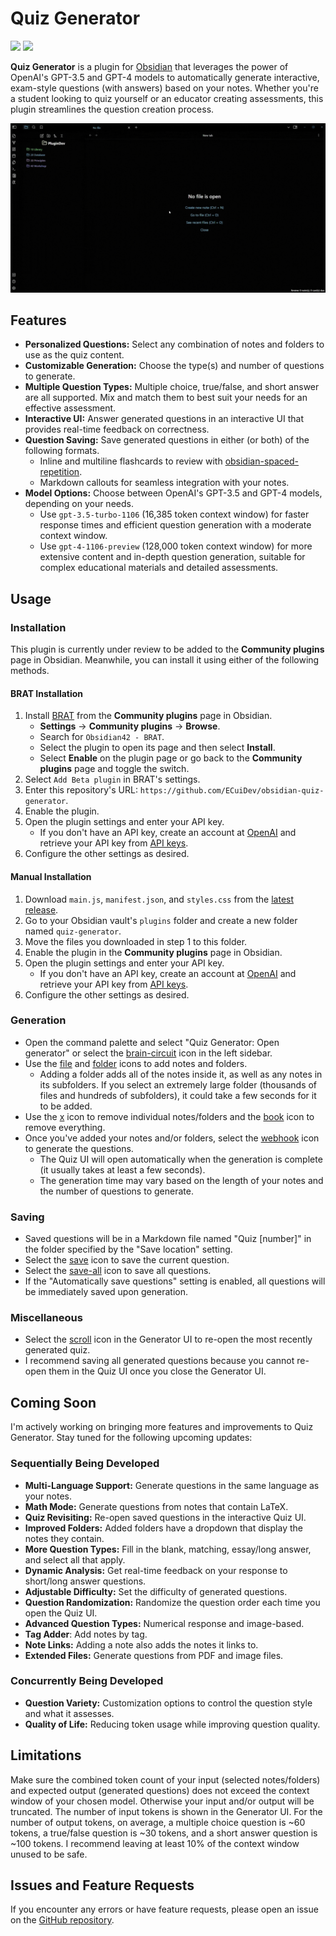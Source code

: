 # Quiz Generator

<img src="https://img.shields.io/github/downloads/ECuiDev/obsidian-quiz-generator/total" /> <img src="https://img.shields.io/github/manifest-json/v/ECuiDev/obsidian-quiz-generator" />

**Quiz Generator** is a plugin for [Obsidian](https://obsidian.md/) that leverages the power of OpenAI's GPT-3.5 and GPT-4 models to automatically generate interactive, exam-style questions (with answers) based on your notes. Whether you're a student looking to quiz yourself or an educator creating assessments, this plugin streamlines the question creation process.

![Demo](assets/Demo.gif)

## Features

- **Personalized Questions:** Select any combination of notes and folders to use as the quiz content.
- **Customizable Generation:** Choose the type(s) and number of questions to generate.
- **Multiple Question Types:** Multiple choice, true/false, and short answer are all supported. Mix and match them to best suit your needs for an effective assessment.
- **Interactive UI:** Answer generated questions in an interactive UI that provides real-time feedback on correctness.
- **Question Saving:** Save generated questions in either (or both) of the following formats.
  - Inline and multiline flashcards to review with [obsidian-spaced-repetition](https://github.com/st3v3nmw/obsidian-spaced-repetition).
  - Markdown callouts for seamless integration with your notes.
- **Model Options:** Choose between OpenAI's GPT-3.5 and GPT-4 models, depending on your needs.
  - Use `gpt-3.5-turbo-1106` (16,385 token context window) for faster response times and efficient question generation with a moderate context window.
  - Use `gpt-4-1106-preview` (128,000 token context window) for more extensive content and in-depth question generation, suitable for complex educational materials and detailed assessments.

## Usage

### Installation

This plugin is currently under review to be added to the **Community plugins** page in Obsidian. Meanwhile, you can install it using either of the following methods.

#### BRAT Installation

1. Install [BRAT](https://github.com/TfTHacker/obsidian42-brat) from the **Community plugins** page in Obsidian.
   - **Settings** → **Community plugins** → **Browse**.
   - Search for `Obsidian42 - BRAT`.
   - Select the plugin to open its page and then select **Install**.
   - Select **Enable** on the plugin page or go back to the **Community plugins** page and toggle the switch.
2. Select `Add Beta plugin` in BRAT's settings.
3. Enter this repository's URL: `https://github.com/ECuiDev/obsidian-quiz-generator`.
4. Enable the plugin.
5. Open the plugin settings and enter your API key.
   - If you don't have an API key, create an account at [OpenAI](https://platform.openai.com/) and retrieve your API key from [API keys](https://platform.openai.com/api-keys).
6. Configure the other settings as desired.

#### Manual Installation

1. Download `main.js`, `manifest.json`, and `styles.css` from the [latest release](https://github.com/ECuiDev/obsidian-quiz-generator/releases).
2. Go to your Obsidian vault's `plugins` folder and create a new folder named `quiz-generator`.
3. Move the files you downloaded in step 1 to this folder.
4. Enable the plugin in the **Community plugins** page in Obsidian.
5. Open the plugin settings and enter your API key.
   - If you don't have an API key, create an account at [OpenAI](https://platform.openai.com/) and retrieve your API key from [API keys](https://platform.openai.com/api-keys).
6. Configure the other settings as desired.

### Generation

- Open the command palette and select "Quiz Generator: Open generator" or select the [brain-circuit](https://lucide.dev/icons/brain-circuit) icon in the left sidebar.
- Use the [file](https://lucide.dev/icons/file-plus-2) and [folder](https://lucide.dev/icons/folder-plus) icons to add notes and folders.
  - Adding a folder adds all of the notes inside it, as well as any notes in its subfolders. If you select an extremely large folder (thousands of files and hundreds of subfolders), it could take a few seconds for it to be added.
- Use the [x](https://lucide.dev/icons/x) icon to remove individual notes/folders and the [book](https://lucide.dev/icons/book-x) icon to remove everything.
- Once you've added your notes and/or folders, select the [webhook](https://lucide.dev/icons/webhook) icon to generate the questions.
  - The Quiz UI will open automatically when the generation is complete (it usually takes at least a few seconds).
  - The generation time may vary based on the length of your notes and the number of questions to generate.

### Saving

- Saved questions will be in a Markdown file named "Quiz [number]" in the folder specified by the "Save location" setting.
- Select the [save](https://lucide.dev/icons/save) icon to save the current question.
- Select the [save-all](https://lucide.dev/icons/save-all) icon to save all questions.
- If the "Automatically save questions" setting is enabled, all questions will be immediately saved upon generation.

### Miscellaneous

- Select the [scroll](https://lucide.dev/icons/scroll-text) icon in the Generator UI to re-open the most recently generated quiz.
- I recommend saving all generated questions because you cannot re-open them in the Quiz UI once you close the Generator UI.

## Coming Soon

I'm actively working on bringing more features and improvements to Quiz Generator. Stay tuned for the following upcoming updates:

### Sequentially Being Developed

- **Multi-Language Support:** Generate questions in the same language as your notes.
- **Math Mode:** Generate questions from notes that contain LaTeX.
- **Quiz Revisiting:** Re-open saved questions in the interactive Quiz UI.
- **Improved Folders:** Added folders have a dropdown that display the notes they contain.
- **More Question Types:** Fill in the blank, matching, essay/long answer, and select all that apply.
- **Dynamic Analysis:** Get real-time feedback on your response to short/long answer questions.
- **Adjustable Difficulty:** Set the difficulty of generated questions.
- **Question Randomization:** Randomize the question order each time you open the Quiz UI.
- **Advanced Question Types:** Numerical response and image-based.
- **Tag Adder**: Add notes by tag.
- **Note Links:** Adding a note also adds the notes it links to.
- **Extended Files:** Generate questions from PDF and image files.

### Concurrently Being Developed

- **Question Variety:** Customization options to control the question style and what it assesses.
- **Quality of Life:** Reducing token usage while improving question quality.

## Limitations

Make sure the combined token count of your input (selected notes/folders) and expected output (generated questions) does not exceed the context window of your chosen model. Otherwise your input and/or output will be truncated. The number of input tokens is shown in the Generator UI. For the number of output tokens, on average, a multiple choice question is ~60 tokens, a true/false question is ~30 tokens, and a short answer question is ~100 tokens. I recommend leaving at least 10% of the context window unused to be safe.

## Issues and Feature Requests

If you encounter any errors or have feature requests, please open an issue on the [GitHub repository](https://github.com/ECuiDev/obsidian-quiz-generator/issues).
